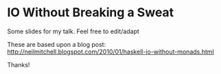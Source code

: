 # IO Without Breaking a Sweat

Some slides for my talk. Feel free to edit/adapt

These are based upon a blog post:
<http://neilmitchell.blogspot.com/2010/01/haskell-io-without-monads.html>

Thanks!
